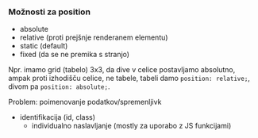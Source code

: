 ### Možnosti za position
- absolute
- relative (proti prejšnje renderanem elementu)
- static (default)
- fixed (da se ne premika s stranjo)

Npr. imamo grid (tabelo) 3x3, 
da dive v celice postavljamo absolutno, ampak proti izhodišču celice, ne tabele, tabeli damo `position: relative;`, divom pa `position: absolute;`.

Problem: poimenovanje podatkov/spremenljivk
- identifikacija (id, class)
	- individualno naslavljanje (mostly za uporabo z JS funkcijami)